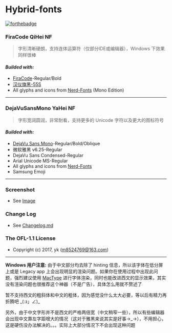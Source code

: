 # Hybrid-fonts

[![forthebadge](https://forthebadge.com/images/badges/check-it-out.svg)](http://forthebadge.com)

### FiraCode QiHei NF
> 字形清晰硬朗，支持连体运算符（仅部分IDE或编辑器），Windows 下效果同样很棒

#### *Builded with:*
- [FiraCode](https://github.com/tonsky/FiraCode)-Regular/Bold
- [汉仪旗黑-55S](http://www.hanyi.com.cn/productdetail.php?id=832)
- All glyphs and icons from [Nerd-Fonts](https://nerdfonts.com/) (Mono Edition)

***

### DejaVuSansMono YaHei NF
> 字形宽阔圆润，非常耐看，支持更多的 Unicode 字符以及更大的图标符号

#### *Builded with:*
- [DejaVu Sans Mono](https://dejavu-fonts.github.io/)-Regular/Bold/Oblique
- 微软雅黑 v6.25-Regular
- DejaVu Sans Condensed-Regular
- Arial Unicode MS-Regular
- All glyphs and icons from [Nerd-Fonts](https://nerdfonts.com/)
- Samsung Emoji

***

### Screenshot
- See [Image](https://github.com/m8524769/Hybrid-fonts/tree/master/img)

### Change Log
- See [Changelog.md](Changelog.md)

### The OFL-1.1 License
- Copyright (c) 2017, yk (m8524769@163.com)

***

**Windows 用户注意:** 由于中文部分均去除了 hinting 信息，所以该字体在低分屏上或是 Legacy app 上会出现明显的渲染问题。如果你在使用过程中出现此问题，强烈建议使用 [MacType](http://www.mactype.net/) 进行字体渲染，同时也能改进西文的显示效果，其实没有渲染问题也很推荐这个神器（不是广告），具体怎么用就不赘述了

暂不支持西文的粗斜体和中文的粗体，因为感觉没什么太大必要，等以后有精力再折腾吧  \_(:з」∠)_

另外，由于中文字形并不是西文的严格两倍宽（中文稍窄一些），所以有些编辑器会出现中文靠左字距增大的情况（这对于雅黑来说其实是好事→\_→），不用担心，这是硬伤没办法解决的。。。实际上大部分情况下不会出现这种问题